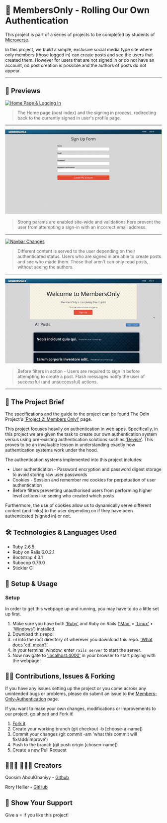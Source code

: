 # 🔐 MembersOnly - Rolling Our Own Authentication

This project is part of a series of projects to be completed by students of [Microverse](https://www.microverse.org/).

In this project, we build a simple, exclusive social media type site where only members (those logged in) can create posts and see the users that created them. However for users that are not signed in or do not have an account, no post creation is possible and the authors of posts do not appear.

***********

## 🎥 Previews
<p align="center" >

<a href="Previews/home&login.gif" target="_blank"> <img alt="Home Page & Logging In" src="Previews/home&login.gif"/></a>

> The Home page (post index) and the signing in process, redirecting back to the currently signed in user's profile page.

******

<a href="Previews/incorrect_signin.gif" target="_blank"> <img alt="Incorrect Sign ins" src="Previews/incorrect_signin.gif"/></a>

> Strong params are enabled site-wide and validations here prevent the user from attempting a sign-in with an incorrect email address.

*******

<a href="Previews/navbar_changes.gif" target="_blank"> <img alt="Navbar Changes" src="Previews/navbar_changes.gif"/></a>

> Different content is served to the user depending on their authenticated status. Users who are signed in are able to create posts and see who made them. Those that aren't can only read posts, without seeing the authors.

******

<a href="Previews/new_post_creation.gif" target="_blank"> <img alt="New Posts" src="Previews/new_post_creation.gif"/></a>

> Before filters in action - Users are required to sign in before attempting to create a post. Flash messages notify the user of successful (and unsuccessful) actions.
</p>

*******

## 🎯 The Project Brief

The specifications and the guide to the project can be found The Odin Project's ['Project 2: Members Only!'](https://www.theodinproject.com/courses/ruby-on-rails/lessons/authentication) page.

This project focuses heavily on authentication in web apps. Specifically, in this project we are given the task to create our own authentication system versus using pre-existing authentication solutions such as ['Devise'](https://github.com/heartcombo/devise). This proves to be an invaluable lesson in understanding exactly how authentication systems work under the hood.

The authentication systems implemented into this project includes:
  - User authentication - Password encryption and password digest storage to avoid storing raw user passwords
  - Cookies - Session and remember me cookies for perpetuation of user authentication
  - Before filters preventing unauthorised users from performing higher level actions like seeing who created which posts

Furthermore, the use of cookies allow us to dynamically serve different content (and links) to the user depending on if they have been authenticated (signed in) or not.

## 🛠️ Technologies & Languages Used

- Ruby 2.6.5
- Ruby on Rails 6.0.2.1
- Bootstrap 4.3.1
- Rubocop 0.79.0
- Stickler CI

## 🔰 Setup & Usage

### Setup
In order to get this webpage up and running, you may have to do a little set up first.
  1. Make sure you have both ['Ruby'](https://www.ruby-lang.org/en/documentation/installation/) and Ruby on Rails (['Mac'](https://gorails.com/setup/osx/10.15-catalina) • ['Linux'](https://gorails.com/setup/ubuntu/19.10) • ['Windows'](https://gorails.com/setup/windows/10)) installed.
  2. Download this repo!
  3. `cd` into the root directory of wherever you download this repo. ['What does 'cd' mean?'](https://www.macworld.com/article/2042378/master-the-command-line-navigating-files-and-folders.html)
  4. In your terminal window, enter `rails server` to start the server.
  5. Now navigate to ['localhost:4000'](localhost:4000) in your browser to start playing with the webpage!

## 🕺🏽 Contributions, Issues & Forking

If you have any issues setting up the project or you come across any unintended bugs or problems, please do submit an issue to the [Members-Only-Authentication](https://github.com/Rhelli/Members-Only-Authentication/issues) page.

If you want to make your own changes, modifications or improvements to our project, go ahead and Fork it!
1. [Fork it](https://github.com/Rhelli/Members-Only-Authentication/fork)
2. Create your working branch (git checkout -b [choose-a-name])
3. Commit your changes (git commit -am 'what this commit will fix/add/improve')
4. Push to the branch (git push origin [chosen-name])
5. Create a new Pull Request

## 👨🏽‍💻 💂🏽‍♂️ Creators

Qoosim AbdulGhaniyy - [Github](https://github.com/Qoosim)

Rory Hellier - [GitHub](https://github.com/Rhelli)

## 🎁 Show Your Support

Give a ⭐️ if you like this project!